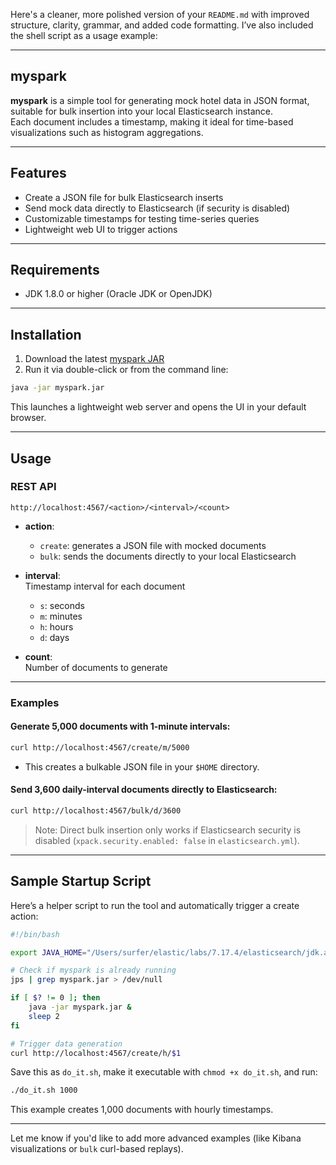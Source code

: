 Here's a cleaner, more polished version of your `README.md` with improved structure, clarity, grammar, and added code formatting. I’ve also included the shell script as a usage example:

---

## myspark

**myspark** is a simple tool for generating mock hotel data in JSON format, suitable for bulk insertion into your local Elasticsearch instance.  
Each document includes a timestamp, making it ideal for time-based visualizations such as histogram aggregations.

---

## Features

- Create a JSON file for bulk Elasticsearch inserts  
- Send mock data directly to Elasticsearch (if security is disabled)  
- Customizable timestamps for testing time-series queries  
- Lightweight web UI to trigger actions

---

## Requirements

- JDK 1.8.0 or higher (Oracle JDK or OpenJDK)

---

## Installation

1. Download the latest [myspark JAR](https://github.com/TomonoriSoejima/myspark/releases/download/v1.0.1/myspark.jar)
2. Run it via double-click or from the command line:

```bash
java -jar myspark.jar
```

This launches a lightweight web server and opens the UI in your default browser.

---

## Usage

### REST API

```
http://localhost:4567/<action>/<interval>/<count>
```

- **action**:  
  - `create`: generates a JSON file with mocked documents  
  - `bulk`: sends the documents directly to your local Elasticsearch

- **interval**:  
  Timestamp interval for each document  
  - `s`: seconds  
  - `m`: minutes  
  - `h`: hours  
  - `d`: days  

- **count**:  
  Number of documents to generate

---

### Examples

#### Generate 5,000 documents with 1-minute intervals:
```bash
curl http://localhost:4567/create/m/5000
```
- This creates a bulkable JSON file in your `$HOME` directory.

#### Send 3,600 daily-interval documents directly to Elasticsearch:
```bash
curl http://localhost:4567/bulk/d/3600
```

> Note: Direct bulk insertion only works if Elasticsearch security is disabled (`xpack.security.enabled: false` in `elasticsearch.yml`).

---

## Sample Startup Script

Here’s a helper script to run the tool and automatically trigger a create action:

```bash
#!/bin/bash

export JAVA_HOME="/Users/surfer/elastic/labs/7.17.4/elasticsearch/jdk.app/Contents/Home"

# Check if myspark is already running
jps | grep myspark.jar > /dev/null

if [ $? != 0 ]; then
    java -jar myspark.jar &
    sleep 2
fi

# Trigger data generation
curl http://localhost:4567/create/h/$1
```

Save this as `do_it.sh`, make it executable with `chmod +x do_it.sh`, and run:

```bash
./do_it.sh 1000
```

This example creates 1,000 documents with hourly timestamps.

---

Let me know if you'd like to add more advanced examples (like Kibana visualizations or `bulk` curl-based replays).
